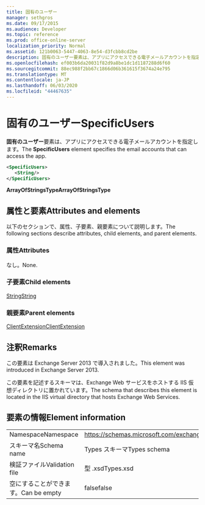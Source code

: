 ```yaml
---
title: 固有のユーザー
manager: sethgros
ms.date: 09/17/2015
ms.audience: Developer
ms.topic: reference
ms.prod: office-online-server
localization_priority: Normal
ms.assetid: 121b0063-5447-4063-8e54-d3fcbb8cd2be
description: 固有のユーザー要素は、アプリにアクセスできる電子メールアカウントを指定します。
ms.openlocfilehash: ef003b6da20031f82d9a8be1dc1d1187288d6f60
ms.sourcegitcommit: 88ec988f2bb67c1866d06b361615f3674a24e795
ms.translationtype: MT
ms.contentlocale: ja-JP
ms.lasthandoff: 06/03/2020
ms.locfileid: "44467635"
---
```

# <a name="specificusers"></a><span data-ttu-id="d07a8-103">固有のユーザー</span><span class="sxs-lookup"><span data-stu-id="d07a8-103">SpecificUsers</span></span>

<span data-ttu-id="d07a8-104">**固有のユーザー**要素は、アプリにアクセスできる電子メールアカウントを指定します。</span><span class="sxs-lookup"><span data-stu-id="d07a8-104">The **SpecificUsers** element specifies the email accounts that can access the app.</span></span> 
  
```XML
<SpecificUsers>
   <String/>
</SpecificUsers>
```

 <span data-ttu-id="d07a8-105">**ArrayOfStringsType**</span><span class="sxs-lookup"><span data-stu-id="d07a8-105">**ArrayOfStringsType**</span></span>
## <a name="attributes-and-elements"></a><span data-ttu-id="d07a8-106">属性と要素</span><span class="sxs-lookup"><span data-stu-id="d07a8-106">Attributes and elements</span></span>

<span data-ttu-id="d07a8-107">以下のセクションで、属性、子要素、親要素について説明します。</span><span class="sxs-lookup"><span data-stu-id="d07a8-107">The following sections describe attributes, child elements, and parent elements.</span></span>
  
### <a name="attributes"></a><span data-ttu-id="d07a8-108">属性</span><span class="sxs-lookup"><span data-stu-id="d07a8-108">Attributes</span></span>

<span data-ttu-id="d07a8-109">なし。</span><span class="sxs-lookup"><span data-stu-id="d07a8-109">None.</span></span>
  
### <a name="child-elements"></a><span data-ttu-id="d07a8-110">子要素</span><span class="sxs-lookup"><span data-stu-id="d07a8-110">Child elements</span></span>

[<span data-ttu-id="d07a8-111">String</span><span class="sxs-lookup"><span data-stu-id="d07a8-111">String</span></span>](string.md)
  
### <a name="parent-elements"></a><span data-ttu-id="d07a8-112">親要素</span><span class="sxs-lookup"><span data-stu-id="d07a8-112">Parent elements</span></span>

[<span data-ttu-id="d07a8-113">ClientExtension</span><span class="sxs-lookup"><span data-stu-id="d07a8-113">ClientExtension</span></span>](clientextension.md)
  
## <a name="remarks"></a><span data-ttu-id="d07a8-114">注釈</span><span class="sxs-lookup"><span data-stu-id="d07a8-114">Remarks</span></span>

<span data-ttu-id="d07a8-115">この要素は Exchange Server 2013 で導入されました。</span><span class="sxs-lookup"><span data-stu-id="d07a8-115">This element was introduced in Exchange Server 2013.</span></span>
  
<span data-ttu-id="d07a8-116">この要素を記述するスキーマは、Exchange Web サービスをホストする IIS 仮想ディレクトリに置かれています。</span><span class="sxs-lookup"><span data-stu-id="d07a8-116">The schema that describes this element is located in the IIS virtual directory that hosts Exchange Web Services.</span></span>
  
## <a name="element-information"></a><span data-ttu-id="d07a8-117">要素の情報</span><span class="sxs-lookup"><span data-stu-id="d07a8-117">Element information</span></span>

|||
|:-----|:-----|
|<span data-ttu-id="d07a8-118">Namespace</span><span class="sxs-lookup"><span data-stu-id="d07a8-118">Namespace</span></span>  <br/> |https://schemas.microsoft.com/exchange/services/2006/types  <br/> |
|<span data-ttu-id="d07a8-119">スキーマ名</span><span class="sxs-lookup"><span data-stu-id="d07a8-119">Schema name</span></span>  <br/> |<span data-ttu-id="d07a8-120">Types スキーマ</span><span class="sxs-lookup"><span data-stu-id="d07a8-120">Types schema</span></span>  <br/> |
|<span data-ttu-id="d07a8-121">検証ファイル</span><span class="sxs-lookup"><span data-stu-id="d07a8-121">Validation file</span></span>  <br/> |<span data-ttu-id="d07a8-122">型 .xsd</span><span class="sxs-lookup"><span data-stu-id="d07a8-122">Types.xsd</span></span>  <br/> |
|<span data-ttu-id="d07a8-123">空にすることができます。</span><span class="sxs-lookup"><span data-stu-id="d07a8-123">Can be empty</span></span>  <br/> |<span data-ttu-id="d07a8-124">false</span><span class="sxs-lookup"><span data-stu-id="d07a8-124">false</span></span>  <br/> |
   

